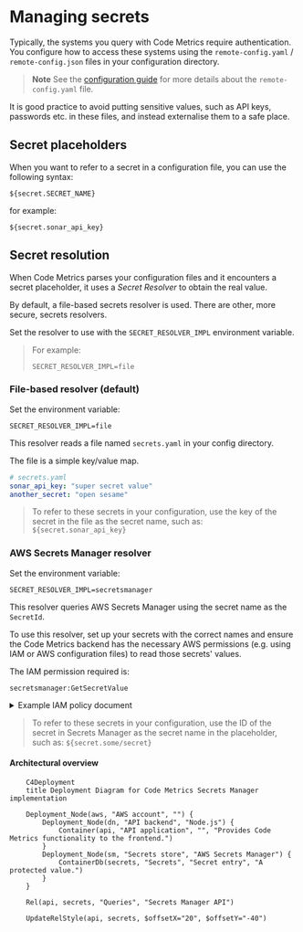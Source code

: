 # Managing secrets

Typically, the systems you query with Code Metrics require authentication. You configure how to access these systems using the `remote-config.yaml` / `remote-config.json` files in your configuration directory.

> **Note**
> See the [configuration guide](./configuration.md) for more details about the `remote-config.yaml` file.

It is good practice to avoid putting sensitive values, such as API keys, passwords etc. in these files, and instead externalise them to a safe place.

## Secret placeholders

When you want to refer to a secret in a configuration file, you can use the following syntax:

```
${secret.SECRET_NAME}
```

for example:

```
${secret.sonar_api_key}
```

## Secret resolution

When Code Metrics parses your configuration files and it encounters a secret placeholder, it uses a _Secret Resolver_ to obtain the real value.

By default, a file-based secrets resolver is used. There are other, more secure, secrets resolvers.

Set the resolver to use with the `SECRET_RESOLVER_IMPL` environment variable.

> For example:
>
> ```
> SECRET_RESOLVER_IMPL=file
> ```

### File-based resolver (default)

Set the environment variable:

```
SECRET_RESOLVER_IMPL=file
```

This resolver reads a file named `secrets.yaml` in your config directory.

The file is a simple key/value map.

```yaml
# secrets.yaml
sonar_api_key: "super secret value"
another_secret: "open sesame"
```

> To refer to these secrets in your configuration, use the key of the secret in the file as the secret name, such as: `${secret.sonar_api_key}`

### AWS Secrets Manager resolver

Set the environment variable:

```
SECRET_RESOLVER_IMPL=secretsmanager
```

This resolver queries AWS Secrets Manager using the secret name as the `SecretId`.

To use this resolver, set up your secrets with the correct names and ensure the Code Metrics backend has the necessary AWS permissions (e.g. using IAM or AWS configuration files) to read those secrets' values.

The IAM permission required is:

```
secretsmanager:GetSecretValue
```

<details>
<summary>Example IAM policy document</summary>

This example IAM policy scopes read access to secrets with names in the format `codemetrics/*`, but you can be a specific as required by your environment.
```json
{
  "Version": "2012-10-17",
  "Statement": [
    {
      "Action": [
        "secretsmanager:GetSecretValue"
      ],
      "Effect": "Allow",
      "Resource": "arn:aws:secretsmanager:us-east-1:000000000000:secret:codemetrics/*"
    }
  ]
}
```
</details>

> To refer to these secrets in your configuration, use the ID of the secret in Secrets Manager as the secret name in the placeholder, such as: `${secret.some/secret}`

#### Architectural overview

```mermaid
    C4Deployment
    title Deployment Diagram for Code Metrics Secrets Manager implementation

    Deployment_Node(aws, "AWS account", "") {
        Deployment_Node(dn, "API backend", "Node.js") {
            Container(api, "API application", "", "Provides Code Metrics functionality to the frontend.")
        }
        Deployment_Node(sm, "Secrets store", "AWS Secrets Manager") {
            ContainerDb(secrets, "Secrets", "Secret entry", "A protected value.")
        }
    }

    Rel(api, secrets, "Queries", "Secrets Manager API")

    UpdateRelStyle(api, secrets, $offsetX="20", $offsetY="-40")
```
